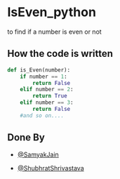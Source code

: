 # IsEven_python
to find if a number is even or not

## How the code is written

```python
def is_Even(number):
    if number == 1:
        return False
    elif number == 2:
        return True
    elif number == 3:
        return False
    #and so on....
```
## Done By

- [@SamyakJain](https://github.com/aHumanBeing036)

- [@ShubhratShrivastava](https://github.com/JODDeDiSync)

